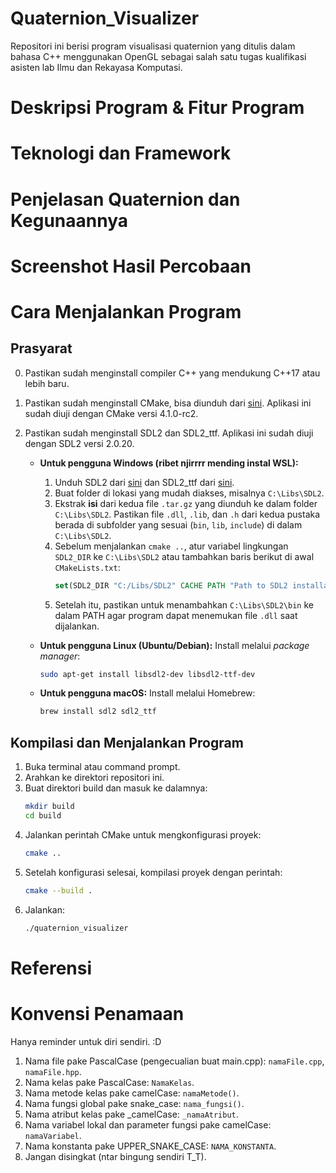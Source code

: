 # Quaternion_Visualizer
Repositori ini berisi program visualisasi quaternion yang ditulis dalam bahasa C++ menggunakan OpenGL sebagai salah satu tugas kualifikasi asisten lab Ilmu dan Rekayasa Komputasi.

# Deskripsi Program & Fitur Program

# Teknologi dan Framework

# Penjelasan Quaternion dan Kegunaannya

# Screenshot Hasil Percobaan

# Cara Menjalankan Program
## Prasyarat
0. Pastikan sudah menginstall compiler C++ yang mendukung C++17 atau lebih baru.
1. Pastikan sudah menginstall CMake, bisa diunduh dari [sini](https://cmake.org/download/). Aplikasi ini sudah diuji dengan CMake versi 4.1.0-rc2.
2. Pastikan sudah menginstall SDL2 dan SDL2_ttf. Aplikasi ini sudah diuji dengan SDL2 versi 2.0.20.

    * **Untuk pengguna Windows (ribet njirrrr mending instal WSL):**
        1.  Unduh SDL2 dari [sini](https://github.com/libsdl-org/SDL/releases/download/release-2.0.20/SDL2-devel-2.0.20-mingw.tar.gz) dan SDL2_ttf dari [sini](https://github.com/libsdl-org/SDL_ttf/releases/download/release-2.0.18/SDL2_ttf-devel-2.0.18-mingw.tar.gz).
        2.  Buat folder di lokasi yang mudah diakses, misalnya `C:\Libs\SDL2`.
        3.  Ekstrak **isi** dari kedua file `.tar.gz` yang diunduh ke dalam folder `C:\Libs\SDL2`. Pastikan file `.dll`, `.lib`, dan `.h` dari kedua pustaka berada di subfolder yang sesuai (`bin`, `lib`, `include`) di dalam `C:\Libs\SDL2`.
        4.  Sebelum menjalankan `cmake ..`, atur variabel lingkungan `SDL2_DIR` ke `C:\Libs\SDL2` atau tambahkan baris berikut di awal `CMakeLists.txt`:
            ```cmake
            set(SDL2_DIR "C:/Libs/SDL2" CACHE PATH "Path to SDL2 installation")
            ```
        5. Setelah itu, pastikan untuk menambahkan `C:\Libs\SDL2\bin` ke dalam PATH agar program dapat menemukan file `.dll` saat dijalankan.

    * **Untuk pengguna Linux (Ubuntu/Debian):**
        Install melalui *package manager*:
        ```bash
        sudo apt-get install libsdl2-dev libsdl2-ttf-dev
        ```

    * **Untuk pengguna macOS:**
        Install melalui Homebrew:
        ```bash
        brew install sdl2 sdl2_ttf
        ```

## Kompilasi dan Menjalankan Program
1. Buka terminal atau command prompt.
2. Arahkan ke direktori repositori ini.
3. Buat direktori build dan masuk ke dalamnya:
    ```bash
    mkdir build
    cd build
    ```
4. Jalankan perintah CMake untuk mengkonfigurasi proyek:
    ```bash
    cmake ..
    ```
5. Setelah konfigurasi selesai, kompilasi proyek dengan perintah:
    ```bash
    cmake --build .
    ```
6. Jalankan:
    ```bash
    ./quaternion_visualizer
    ```

# Referensi

# Konvensi Penamaan
Hanya reminder untuk diri sendiri. :D
1. Nama file pake PascalCase (pengecualian buat main.cpp): `namaFile.cpp`, `namaFile.hpp`.
2. Nama kelas pake PascalCase: `NamaKelas`.
3. Nama metode kelas pake camelCase: `namaMetode()`.
4. Nama fungsi global pake snake_case: `nama_fungsi()`.
5. Nama atribut kelas pake _camelCase: `_namaAtribut`.
6. Nama variabel lokal dan parameter fungsi pake camelCase: `namaVariabel`.
7. Nama konstanta pake UPPER_SNAKE_CASE: `NAMA_KONSTANTA`.
8. Jangan disingkat (ntar bingung sendiri T_T).